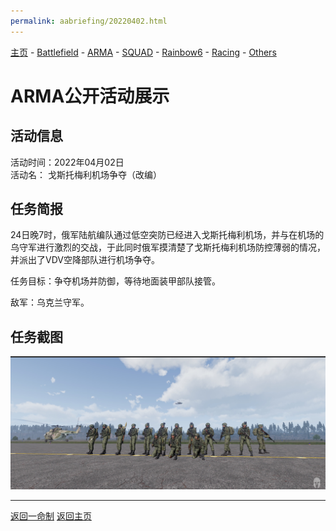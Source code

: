 ```yaml
---
permalink: aabriefing/20220402.html
---
```

[主页](https://saga2003.github.io/)   -  [Battlefield](https://saga2003.github.io/battlefield.html)   -   [ARMA](https://saga2003.github.io/arma.html)   -   [SQUAD](https://saga2003.github.io/squad.html)   -   [Rainbow6](https://saga2003.github.io/rainbow6.html)   -   [Racing](https://saga2003.github.io/racing.html)   -   [Others](https://saga2003.github.io/others.html)

# ARMA公开活动展示

## 活动信息
活动时间：2022年04月02日  
活动名： 戈斯托梅利机场争夺（改编）

## 任务简报

24日晚7时，俄军陆航编队通过低空突防已经进入戈斯托梅利机场，并与在机场的乌守军进行激烈的交战，于此同时俄军摸清楚了戈斯托梅利机场防控薄弱的情况，并派出了VDV空降部队进行机场争夺。

任务目标：争夺机场并防御，等待地面装甲部队接管。

敌军：乌克兰守军。

## 任务截图

![aa_20220402_01.png](../../image/aa_20220402_01.png)    

 

---
[返回一命制](https://saga2003.github.io/squad.html)
[返回主页](https://saga2003.github.io/)